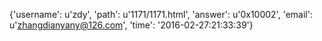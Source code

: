 {'username': u'zdy', 'path': u'1171/1171.html', 'answer': u'0x10002', 'email': u'zhangdianyany@126.com', 'time': '2016-02-27:21:33:39'}
